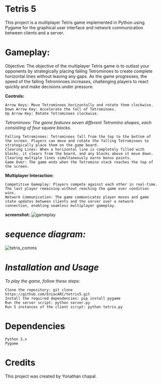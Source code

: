 # **Tetris 5**


This project is a multiplayer Tetris game implemented in Python using Pygame for the graphical user interface and network communication between clients and a server.

# **Gameplay:**

Objective: The objective of the multiplayer Tetris game is to outlast your opponents by strategically placing falling Tetrominoes to create complete horizontal lines without leaving any gaps. As the game progresses, the speed of the falling Tetrominoes increases, challenging players to react quickly and make decisions under pressure.

**Controls:**

    Arrow Keys: Move Tetrominoes horizontally and rotate them clockwise.
    Down Arrow Key: Accelerate the fall of Tetrominoes.
    Up Arrow Key: Rotate Tetrominoes clockwise.

*Tetrominoes: The game features seven different Tetromino shapes, each consisting of four square blocks.*


    Falling Tetrominoes: Tetrominoes fall from the top to the bottom of the screen. Players can move and rotate the falling Tetrominoes to strategically place them on the game board.
    Clearing Lines: When a horizontal line is completely filled with blocks, it clears from the board, and any blocks above it move down. Clearing multiple lines simultaneously earns bonus points.
    Game Over: The game ends when the Tetromino stack reaches the top of the screen.

**Multiplayer Interaction:**

    Competitive Gameplay: Players compete against each other in real-time. The last player remaining without reaching the game over condition wins.
    Network Communication: The game communicates player moves and game state updates between clients and the server over a network connection, enabling seamless multiplayer gameplay.
    
**screenshot:**
![gameplay](https://github.com/EniacARC/tetris5/assets/94797541/8f6edfb3-a6bd-4918-9109-dd2bf184206c)

# *sequence diagram:*
![tetris_comms](https://github.com/EniacARC/tetris5/assets/94797541/c28583c4-72b3-426d-aa77-641804c2bf6c)


# *Installation and Usage*

*To play the game, follow these steps:*

    Clone the repository: git clone https://github.com/EniacARC/tetris5.git
    Install the required dependencies: pip install pygame
    Run the server script: python server.py
    Run 5 instances of the client script: python tetris.py

# Dependencies

    Python 3.x
    Pygame

# Credits

This project was created by Yonathan chapal.
